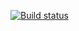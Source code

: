 [![Build status](https://travis-ci.org/joelteon/hs-airbrake.svg)](http://travis-ci.org/joelteon/hs-airbrake)
